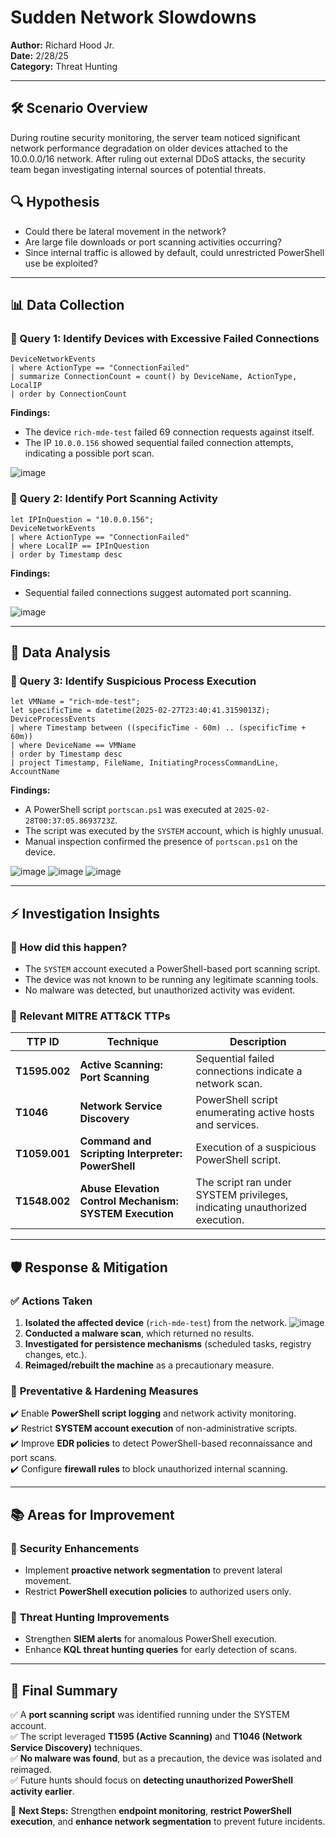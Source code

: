 # Sudden Network Slowdowns

**Author:** Richard Hood Jr.  
**Date:** 2/28/25  
**Category:** Threat Hunting  

---

## 🛠️ Scenario Overview
During routine security monitoring, the server team noticed significant network performance degradation on older devices attached to the 10.0.0.0/16 network. After ruling out external DDoS attacks, the security team began investigating internal sources of potential threats.

## 🔍 Hypothesis
- Could there be lateral movement in the network?
- Are large file downloads or port scanning activities occurring?
- Since internal traffic is allowed by default, could unrestricted PowerShell use be exploited?

---

## 📊 Data Collection

### 📝 Query 1: Identify Devices with Excessive Failed Connections
```kql
DeviceNetworkEvents
| where ActionType == "ConnectionFailed"
| summarize ConnectionCount = count() by DeviceName, ActionType, LocalIP
| order by ConnectionCount
```

**Findings:**
- The device `rich-mde-test` failed 69 connection requests against itself.
- The IP `10.0.0.156` showed sequential failed connection attempts, indicating a possible port scan.

![image](https://github.com/user-attachments/assets/b57aeed8-12da-44b8-b91a-f5dd82eb72e9)

### 📝 Query 2: Identify Port Scanning Activity
```kql
let IPInQuestion = "10.0.0.156";
DeviceNetworkEvents
| where ActionType == "ConnectionFailed"
| where LocalIP == IPInQuestion
| order by Timestamp desc
```

**Findings:**
- Sequential failed connections suggest automated port scanning.

![image](https://github.com/user-attachments/assets/ea2279d1-f6fb-4281-a7ec-a49c60376031)

---

## 🚀 Data Analysis

### 📝 Query 3: Identify Suspicious Process Execution
```kql
let VMName = "rich-mde-test";
let specificTime = datetime(2025-02-27T23:40:41.3159013Z);
DeviceProcessEvents
| where Timestamp between ((specificTime - 60m) .. (specificTime + 60m))
| where DeviceName == VMName
| order by Timestamp desc
| project Timestamp, FileName, InitiatingProcessCommandLine, AccountName
```

**Findings:**
- A PowerShell script `portscan.ps1` was executed at `2025-02-28T00:37:05.8693723Z`.
- The script was executed by the `SYSTEM` account, which is highly unusual.
- Manual inspection confirmed the presence of `portscan.ps1` on the device.

![image](https://github.com/user-attachments/assets/3eabcc9f-141a-441b-bc5a-40b8ae83dbc2)
![image](https://github.com/user-attachments/assets/bc9c98f1-eb7a-45eb-8587-6b2982743385)
![image](https://github.com/user-attachments/assets/2a556480-92fe-4aed-8488-f73644725dc4)

---

## ⚡ Investigation Insights
### 🔎 How did this happen?
- The `SYSTEM` account executed a PowerShell-based port scanning script.
- The device was not known to be running any legitimate scanning tools.
- No malware was detected, but unauthorized activity was evident.

### 🔎 **Relevant MITRE ATT&CK TTPs**
| **TTP ID** | **Technique** | **Description** |
|------------|--------------|----------------|
| **T1595.002**  | **Active Scanning: Port Scanning** | Sequential failed connections indicate a network scan. |
| **T1046**  | **Network Service Discovery** | PowerShell script enumerating active hosts and services. |
| **T1059.001**  | **Command and Scripting Interpreter: PowerShell** | Execution of a suspicious PowerShell script. |
| **T1548.002**  | **Abuse Elevation Control Mechanism: SYSTEM Execution** | The script ran under SYSTEM privileges, indicating unauthorized execution. |

---

## 🛡️ Response & Mitigation

### ✅ **Actions Taken**
1. **Isolated the affected device** (`rich-mde-test`) from the network.
   ![image](https://github.com/user-attachments/assets/3278a69d-7bce-429d-8741-bf94ef5372fd)
3. **Conducted a malware scan**, which returned no results.
4. **Investigated for persistence mechanisms** (scheduled tasks, registry changes, etc.).
5. **Reimaged/rebuilt the machine** as a precautionary measure.

### 🔹 **Preventative & Hardening Measures**
✔️ Enable **PowerShell script logging** and network activity monitoring.  
✔️ Restrict **SYSTEM account execution** of non-administrative scripts.  
✔️ Improve **EDR policies** to detect PowerShell-based reconnaissance and port scans.  
✔️ Configure **firewall rules** to block unauthorized internal scanning.  

---

## 📚 Areas for Improvement

### 🔹 **Security Enhancements**
- Implement **proactive network segmentation** to prevent lateral movement.
- Restrict **PowerShell execution policies** to authorized users only.

### 🔹 **Threat Hunting Improvements**
- Strengthen **SIEM alerts** for anomalous PowerShell execution.
- Enhance **KQL threat hunting queries** for early detection of scans.

---

## 📖 Final Summary
✅ A **port scanning script** was identified running under the SYSTEM account.  
✅ The script leveraged **T1595 (Active Scanning)** and **T1046 (Network Service Discovery)** techniques.  
✅ **No malware was found**, but as a precaution, the device was isolated and reimaged.  
✅ Future hunts should focus on **detecting unauthorized PowerShell activity earlier**.  

🔐 **Next Steps:** Strengthen **endpoint monitoring**, **restrict PowerShell execution**, and **enhance network segmentation** to prevent future incidents.  



